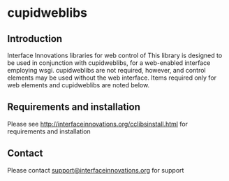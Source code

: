cupidweblibs
=============================================

## Introduction

Interface Innovations libraries for web control of
This library is designed to be used in conjunction with cupidweblibs, for a web-enabled interface employing wsgi. cupidweblibs are not required, however, and control elements may be used without the web interface. Items required only for web elements and cupidweblibs are noted below. 

## Requirements and installation

Please see http://interfaceinnovations.org/cclibsinstall.html for requirements and installation

## Contact

Please contact support@interfaceinnovations.org for support


